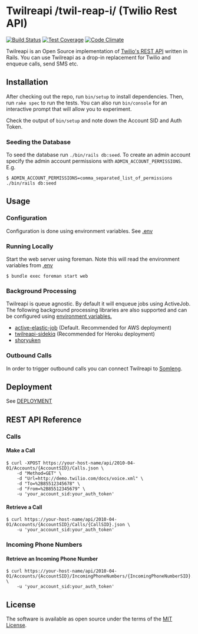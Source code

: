 # Twilreapi /twil-reap-i/ (Twilio Rest API)

[![Build Status](https://travis-ci.org/somleng/twilreapi.svg?branch=master)](https://travis-ci.org/somleng/twilreapi)
[![Test Coverage](https://codeclimate.com/github/somleng/twilreapi/badges/coverage.svg)](https://codeclimate.com/github/somleng/twilreapi/coverage)
[![Code Climate](https://codeclimate.com/github/somleng/twilreapi/badges/gpa.svg)](https://codeclimate.com/github/somleng/twilreapi)

Twilreapi is an Open Source implementation of [Twilio's REST API](https://www.twilio.com/docs/api/rest) written in Rails. You can use Twilreapi as a drop-in replacement for Twilio and enqueue calls, send SMS etc.

## Installation

After checking out the repo, run `bin/setup` to install dependencies. Then, run `rake spec` to run the tests. You can also run `bin/console` for an interactive prompt that will allow you to experiment.

Check the output of `bin/setup` and note down the Account SID and Auth Token.

### Seeding the Database

To seed the database run `./bin/rails db:seed`. To create an admin account specify the admin account permissions with `ADMIN_ACCOUNT_PERMISSIONS`. E.g.

```
$ ADMIN_ACCOUNT_PERMISSIONS=comma_separated_list_of_permissions ./bin/rails db:seed
```

## Usage

### Configuration

Configuration is done using environment variables. See [.env](https://github.com/somleng/twilreapi/blob/master/.env)

### Running Locally

Start the web server using foreman. Note this will read the environment variables from [.env](https://github.com/somleng/twilreapi/blob/master/.env)

```
$ bundle exec foreman start web
```

### Background Processing

Twilreapi is queue agnostic. By default it will enqueue jobs using ActiveJob. The following background processing libraries are also supported and can be configured using [environment variables.](https://github.com/somleng/twilreapi/blob/master/.env)

* [active-elastic-job](https://github.com/tawan/active-elastic-job) (Default. Recommended for AWS deployment)
* [twilreapi-sidekiq](https://github.com/somleng/twilreapi-sidekiq) (Recommended for Heroku deployment)
* [shoryuken](https://github.com/phstc/shoryuken)

### Outbound Calls

In order to trigger outbound calls you can connect Twilreapi to [Somleng](https://github.com/somleng/somleng).

## Deployment

See [DEPLOYMENT](https://github.com/somleng/twilreapi/blob/master/docs/DEPLOYMENT.md)

## REST API Reference

### Calls

#### Make a Call

```
$ curl -XPOST https://your-host-name/api/2010-04-01/Accounts/{AccountSID}/Calls.json \
    -d "Method=GET" \
    -d "Url=http://demo.twilio.com/docs/voice.xml" \
    -d "To=%2B85512345678" \
    -d "From=%2B85512345679" \
    -u 'your_account_sid:your_auth_token'
```

#### Retrieve a Call

```
$ curl https://your-host-name/api/2010-04-01/Accounts/{AccountSID}/Calls/{CallSID}.json \
    -u 'your_account_sid:your_auth_token'
```

### Incoming Phone Numbers

#### Retrieve an Incoming Phone Number

```
$ curl https://your-host-name/api/2010-04-01/Accounts/{AccountSID}/IncomingPhoneNumbers/{IncomingPhoneNumberSID}.json \
    -u 'your_account_sid:your_auth_token'
```

## License

The software is available as open source under the terms of the [MIT License](http://opensource.org/licenses/MIT).
